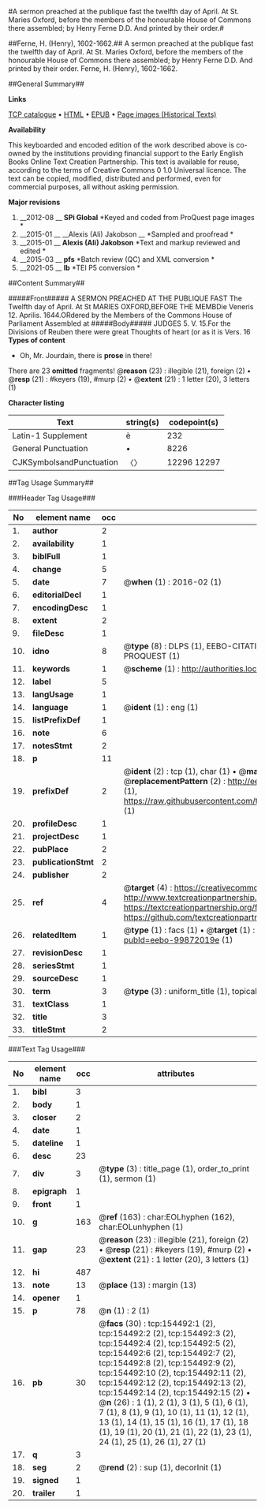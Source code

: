 #A sermon preached at the publique fast the twelfth day of April. At St. Maries Oxford, before the members of the honourable House of Commons there assembled; by Henry Ferne D.D. And printed by their order.#

##Ferne, H. (Henry), 1602-1662.##
A sermon preached at the publique fast the twelfth day of April. At St. Maries Oxford, before the members of the honourable House of Commons there assembled; by Henry Ferne D.D. And printed by their order.
Ferne, H. (Henry), 1602-1662.

##General Summary##

**Links**

[TCP catalogue](http://www.ota.ox.ac.uk/tcp/)  • 
[HTML](http://tei.it.ox.ac.uk/tcp/Texts-HTML/free/A85/A85235.html)  • 
[EPUB](http://tei.it.ox.ac.uk/tcp/Texts-EPUB/free/A85/A85235.epub) • 
[Page images (Historical Texts)](https://historicaltexts.jisc.ac.uk/eebo-99872019e)

**Availability**

This keyboarded and encoded edition of the work described above is co-owned by the
    institutions providing financial support to the Early English Books Online Text Creation
    Partnership. This text is available for reuse, according to the terms of  Creative Commons 0 1.0 Universal
    licence. The text can be copied, modified, distributed and performed, even for commercial
    purposes, all without asking permission.

**Major revisions**

1. __2012-08 __ __SPi Global__ *Keyed and coded from ProQuest page images *
1. __2015-01 __ __Alexis (Ali) Jakobson __ *Sampled and proofread *
1. __2015-01 __ __Alexis (Ali) Jakobson__ *Text and markup reviewed and edited *
1. __2015-03 __ __pfs__ *Batch review (QC) and XML conversion *
1. __2021-05 __ __lb__ *TEI P5 conversion *

##Content Summary##

#####Front#####
A SERMON PREACHED AT THE PUBLIQUE FAST The Twelfth day of April. At St MARIES OXFORD,BEFORE THE MEMBDie Veneris 12. Aprilis. 1644.ORdered by the Members of the Commons House of Parliament Assembled at
#####Body#####
JUDGES 5. V. 15.For the Divisions of Reuben there were great Thoughts of heart (or as it is Vers. 16
**Types of content**

  * Oh, Mr. Jourdain, there is **prose** in there!

There are 23 **omitted** fragments! 
 @__reason__ (23) : illegible (21), foreign (2)  •  @__resp__ (21) : #keyers (19), #murp (2)  •  @__extent__ (21) : 1 letter (20), 3 letters (1)

**Character listing**


|Text|string(s)|codepoint(s)|
|---|---|---|
|Latin-1 Supplement|è|232|
|General Punctuation|•|8226|
|CJKSymbolsandPunctuation|〈〉|12296 12297|

##Tag Usage Summary##

###Header Tag Usage###

|No|element name|occ|attributes|
|---|---|---|---|
|1.|__author__|2||
|2.|__availability__|1||
|3.|__biblFull__|1||
|4.|__change__|5||
|5.|__date__|7| @__when__ (1) : 2016-02 (1)|
|6.|__editorialDecl__|1||
|7.|__encodingDesc__|1||
|8.|__extent__|2||
|9.|__fileDesc__|1||
|10.|__idno__|8| @__type__ (8) : DLPS (1), EEBO-CITATION (1), VID (1), EEBO-PROQUEST (1), STC (3), PROQUEST (1)|
|11.|__keywords__|1| @__scheme__ (1) : http://authorities.loc.gov/ (1)|
|12.|__label__|5||
|13.|__langUsage__|1||
|14.|__language__|1| @__ident__ (1) : eng (1)|
|15.|__listPrefixDef__|1||
|16.|__note__|6||
|17.|__notesStmt__|2||
|18.|__p__|11||
|19.|__prefixDef__|2| @__ident__ (2) : tcp (1), char (1)  •  @__matchPattern__ (2) : ([0-9\-]+):([0-9IVX]+) (1), (.+) (1)  •  @__replacementPattern__ (2) : http://eebo.chadwyck.com/downloadtiff?vid=$1&page=$2 (1), https://raw.githubusercontent.com/textcreationpartnership/Texts/master/tcpchars.xml#$1 (1)|
|20.|__profileDesc__|1||
|21.|__projectDesc__|1||
|22.|__pubPlace__|2||
|23.|__publicationStmt__|2||
|24.|__publisher__|2||
|25.|__ref__|4| @__target__ (4) : https://creativecommons.org/publicdomain/zero/1.0/ (1), http://www.textcreationpartnership.org/docs/. (1), https://textcreationpartnership.org/faq/#faq05 (1), https://github.com/textcreationpartnership (1)|
|26.|__relatedItem__|1| @__type__ (1) : facs (1)  •  @__target__ (1) : https://data.historicaltexts.jisc.ac.uk/view?pubId=eebo-99872019e (1)|
|27.|__revisionDesc__|1||
|28.|__seriesStmt__|1||
|29.|__sourceDesc__|1||
|30.|__term__|3| @__type__ (3) : uniform_title (1), topical_term (2)|
|31.|__textClass__|1||
|32.|__title__|3||
|33.|__titleStmt__|2||


###Text Tag Usage###

|No|element name|occ|attributes|
|---|---|---|---|
|1.|__bibl__|3||
|2.|__body__|1||
|3.|__closer__|2||
|4.|__date__|1||
|5.|__dateline__|1||
|6.|__desc__|23||
|7.|__div__|3| @__type__ (3) : title_page (1), order_to_print (1), sermon (1)|
|8.|__epigraph__|1||
|9.|__front__|1||
|10.|__g__|163| @__ref__ (163) : char:EOLhyphen (162), char:EOLunhyphen (1)|
|11.|__gap__|23| @__reason__ (23) : illegible (21), foreign (2)  •  @__resp__ (21) : #keyers (19), #murp (2)  •  @__extent__ (21) : 1 letter (20), 3 letters (1)|
|12.|__hi__|487||
|13.|__note__|13| @__place__ (13) : margin (13)|
|14.|__opener__|1||
|15.|__p__|78| @__n__ (1) : 2 (1)|
|16.|__pb__|30| @__facs__ (30) : tcp:154492:1 (2), tcp:154492:2 (2), tcp:154492:3 (2), tcp:154492:4 (2), tcp:154492:5 (2), tcp:154492:6 (2), tcp:154492:7 (2), tcp:154492:8 (2), tcp:154492:9 (2), tcp:154492:10 (2), tcp:154492:11 (2), tcp:154492:12 (2), tcp:154492:13 (2), tcp:154492:14 (2), tcp:154492:15 (2)  •  @__n__ (26) : 1 (1), 2 (1), 3 (1), 5 (1), 6 (1), 7 (1), 8 (1), 9 (1), 10 (1), 11 (1), 12 (1), 13 (1), 14 (1), 15 (1), 16 (1), 17 (1), 18 (1), 19 (1), 20 (1), 21 (1), 22 (1), 23 (1), 24 (1), 25 (1), 26 (1), 27 (1)|
|17.|__q__|3||
|18.|__seg__|2| @__rend__ (2) : sup (1), decorInit (1)|
|19.|__signed__|1||
|20.|__trailer__|1||
